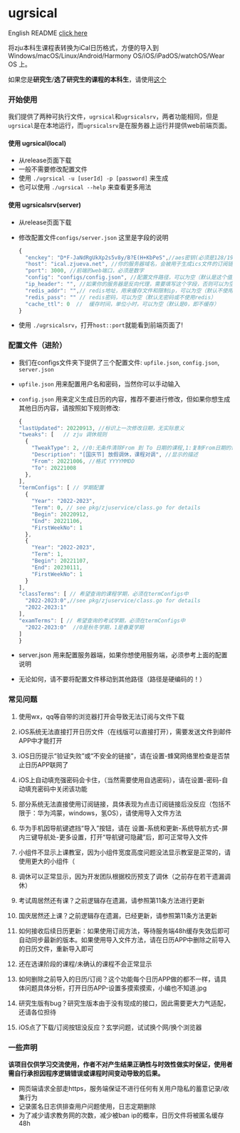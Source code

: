 # ugrsical
English README [click here](README_en.md)

将zju本科生课程表转换为iCal日历格式，方便的导入到Windows/macOS/Linux/Android/Harmony OS/iOS/iPadOS/watchOS/Wear OS 上。

如果您是**研究生**/**选了研究生的课程的本科生**，请使用[这个](https://github.com/determ1ne/grsical)

 

### 开始使用 

我们提供了两种可执行文件，`ugrsical`和`ugrsicalsrv`，两者功能相同，但是`ugrsical`是在本地运行，而`ugrsicalsrv`是在服务器上运行并提供web前端页面。

#### 使用 ugrsical(local)

- 从release页面下载 
- 一般不需要修改配置文件
- 使用 `./ugrsical -u [userId] -p [password]` 来生成
- 也可以使用 `./ugrsical --help` 来查看更多用法

#### 使用 ugrsicalsrv(server)

- 从release页面下载
- 修改配置文件`configs/server.json`
    这里是字段的说明
  ~~~js
  {
    "enckey": "D*F-JaNdRgUkXp2s5v8y/B?E(H+KbPeS",//aes密钥(必须是128/192/256位bit)
    "host": "ical.zjueva.net", //你的服务器域名，会被用于生成ics文件的订阅链接
    "port": 3000, //前端的web端口，必须是数字
    "config": "configs/config.json", //配置文件路径，可以为空（默认是这个值）
    "ip_header": "", //如果你的服务器是反向代理，需要填写这个字段，否则可以为空（默认是这个值）
    "redis_addr": "",// redis地址，用来缓存文件和限制ip，可以为空（默认不使用redis）
    "redis_pass": "" // redis密码，可以为空（默认无密码或不使用redis）
    "cache_ttl": 0  //  缓存时间，单位小时，可以为空（默认是0，即不缓存）
  }
  
  ~~~

- 使用 `./ugrsicalsrv`，打开`host::port`就能看到前端页面了!

### 配置文件（进阶）
 
- 我们在configs文件夹下提供了三个配置文件: `upfile.json`, `config.json`, `server.json`
- `upfile.json` 用来配置用户名和密码，当然你可以手动输入
- `config.json` 用来定义生成日历的内容，推荐不要进行修改，但如果你想生成其他日历内容，请按照如下规则修改:
  ~~~js
  {
  "lastUpdated": 20220913, //标识上一次修改日期，无实际意义
  "tweaks": [   // zju 调休规则
    {
      "TweakType": 2, //0:无条件清除From 到 To 日期的课程,1:复制From日期的课程 到 To日期,2:将From日期和To日期的课程对换
      "Description": "[国庆节] 放假调休，课程对调", //显示的描述
      "From": 20221006, //格式 YYYYMMDD
      "To": 20221008 
    },
  ],
  "termConfigs": [ // 学期配置
    {
      "Year": "2022-2023",
      "Term": 0, // see pkg/zjuservice/class.go for details
      "Begin": 20220912,
      "End": 20221106,
      "FirstWeekNo": 1
    },
    {
      "Year": "2022-2023",
      "Term": 1,
      "Begin": 20221107,
      "End": 20230111,
      "FirstWeekNo": 1
    }
  ],
  "classTerms": [ // 希望查询的课程学期，必须在termConfigs中
    "2022-2023:0",//see pkg/zjuservice/class.go for details
    "2022-2023:1"
  ],
  "examTerms": [ // 希望查询的考试学期，必须在termConfigs中
    "2022-2023:0"  //0是秋冬学期，1是春夏学期
  ]
  }
  ~~~
  
- server.json 用来配置服务器端，如果你想使用服务端，必须参考上面的配置说明
- 无论如何，请不要将配置文件移动到其他路径（路径是硬编码的！）



### 常见问题
1. 使用wx，qq等自带的浏览器打开会导致无法订阅与文件下载

2. iOS系统无法直接打开日历文件（在线版可以直接打开），需要发送文件到邮件APP中才能打开

3. iOS日历提示“验证失败”或“不安全的链接”，请在设置-蜂窝网络里检查是否禁止日历APP联网了

4. iOS上自动填充强密码会卡住，（当然需要使用自选密码），请在设置-密码-自动填充密码中关闭该功能

5. 部分系统无法直接使用订阅链接，具体表现为点击订阅链接后没反应（包括不限于：华为鸿蒙，windows，氢OS），请使用导入文件方法

6. 华为手机因导航键遮挡“导入”按钮，请在 设置-系统和更新-系统导航方式-屏内三键导航处-更多设置，打开“导航键可隐藏”后，即可正常导入文件

7. 小组件不显示上课教室，因为小组件宽度高度问题没法显示教室是正常的，请使用更大的小组件（

8. 调休可以正常显示，因为开发团队根据校历预支了调休（之前存在若干遗漏调休）

9. 考试周居然还有课？之前逻辑存在遗漏，请参照第11条方法进行更新

10. 国庆居然还上课？之前逻辑存在遗漏，已经更新，请参照第11条方法更新

11. 如何接收后续日历更新：如果使用订阅方法，等待服务端48h缓存失效后即可自动同步最新的版本。如果使用导入文件方法，请在日历APP中删除之前导入的日历文件，重新导入即可

12. 还在选课阶段的课程/未确认的课程不会正常显示

13. 如何删除之前导入的日历/订阅？这个功能每个日历APP做的都不一样，请具体问题具体分析，打开日历APP-设置多摸索摸索，小编也不知道.jpg

14. 研究生版有bug？研究生版本由于没有现成的接口，因此需要更大力气适配，还请各位担待

15. iOS点了下载/订阅按钮没反应？玄学问题，试试换个网/换个浏览器


### 一些声明
**该项目仅供学习交流使用，作者不对产生结果正确性与时效性做实时保证，使用者需自行承担因程序逻辑错误或课程时间变动导致的后果。** 
- 网页端请求全部走https，服务端保证不进行任何有关用户隐私的蓄意记录/收集行为 
- 记录匿名日志供排查用户问题使用，日志定期删除 
- 为了减少请求教务网的次数，减少被ban ip的概率，日历文件将被匿名缓存48h 
